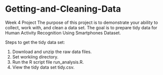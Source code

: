 # Getting-and-Cleaning-Data

Week 4 Project
The purpose of this project is to demonstrate your ability to collect, work with, and clean a data set. The goal is to prepare tidy data for Human Activity Recognition Using Smartphones Dataset.

Steps to get the tidy data set:
1. Download and unzip the raw data files.
2. Set workiing directory.
3. Run the R script file run_analysis.R.
4. View the tidy data set tidy.csv.
